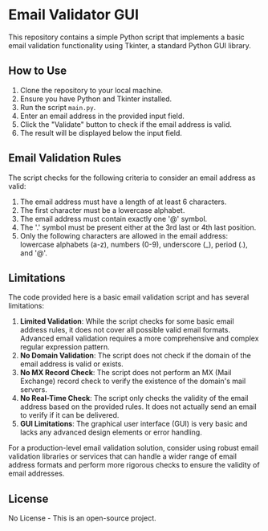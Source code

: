 # Email Validator GUI

This repository contains a simple Python script that implements a basic email validation functionality using Tkinter, a standard Python GUI library.

## How to Use

1. Clone the repository to your local machine.
2. Ensure you have Python and Tkinter installed.
3. Run the script `main.py`.
4. Enter an email address in the provided input field.
5. Click the "Validate" button to check if the email address is valid.
6. The result will be displayed below the input field.

## Email Validation Rules

The script checks for the following criteria to consider an email address as valid:

1. The email address must have a length of at least 6 characters.
2. The first character must be a lowercase alphabet.
3. The email address must contain exactly one '@' symbol.
4. The '.' symbol must be present either at the 3rd last or 4th last position.
5. Only the following characters are allowed in the email address: lowercase alphabets (a-z), numbers (0-9), underscore (_), period (.), and '@'.

## Limitations

The code provided here is a basic email validation script and has several limitations:

1. **Limited Validation**: While the script checks for some basic email address rules, it does not cover all possible valid email formats. Advanced email validation requires a more comprehensive and complex regular expression pattern.
2. **No Domain Validation**: The script does not check if the domain of the email address is valid or exists.
3. **No MX Record Check**: The script does not perform an MX (Mail Exchange) record check to verify the existence of the domain's mail servers.
4. **No Real-Time Check**: The script only checks the validity of the email address based on the provided rules. It does not actually send an email to verify if it can be delivered.
5. **GUI Limitations**: The graphical user interface (GUI) is very basic and lacks any advanced design elements or error handling.

For a production-level email validation solution, consider using robust email validation libraries or services that can handle a wider range of email address formats and perform more rigorous checks to ensure the validity of email addresses.

## License

No License - This is an open-source project.

